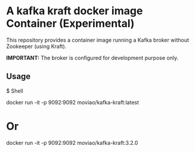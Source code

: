 # A kafka kraft docker image Container (Experimental)

This repository provides a container image running a Kafka broker without Zookeeper (using Kraft).

**IMPORTANT:** The broker is configured for development purpose only.

## Usage

$ Shell

docker run -it -p 9092:9092  moviao/kafka-kraft:latest

# Or

docker run -it -p 9092:9092  moviao/kafka-kraft:3.2.0
